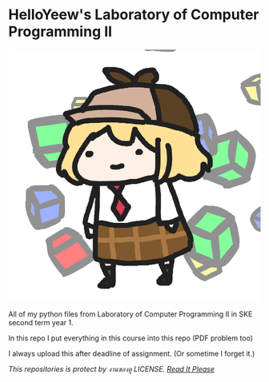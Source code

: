 # HelloYeew's Laboratory of Computer Programming II

![Ame Roll](ameminecraft.gif)

All of my python files from Laboratory of Computer Programming II in SKE second term year 1.

In this repo I put everything in this course into this repo (PDF problem too)

I always upload this after deadline of assignment. (Or sometime I forget it.)

*This repositories is protect by งานของตู LICENSE. [Read It Please](LICENSE)*